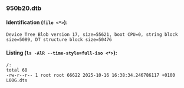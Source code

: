 ### 950b20.dtb
#### Identification (`file <*>`):
```
Device Tree Blob version 17, size=55621, boot CPU=0, string block size=5089, DT structure block size=50476
```
#### Listing (`ls -AlR --time-style=full-iso <*>`):
```
/:
total 68
-rw-r--r-- 1 root root 66622 2025-10-16 16:38:34.246786117 +0100 L00G.dts
```

